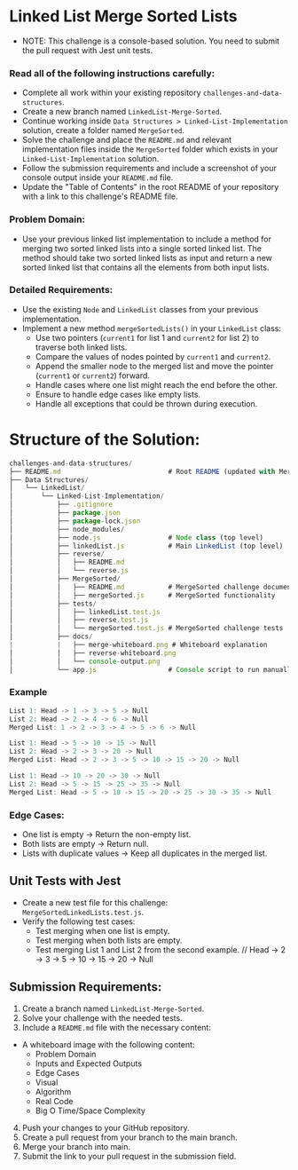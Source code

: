 # Linked List Merge Sorted Lists

- NOTE: This challenge is a console-based solution. You need to submit the pull request with Jest unit tests.

### Read all of the following instructions carefully:

- Complete all work within your existing repository `challenges-and-data-structures`.
- Create a new branch named `LinkedList-Merge-Sorted`.
- Continue working inside `Data Structures > Linked-List-Implementation` solution, create a folder named `MergeSorted`.
- Solve the challenge and place the `README.md` and relevant implementation files inside the `MergeSorted` folder which exists in your `Linked-List-Implementation` solution.
- Follow the submission requirements and include a screenshot of your console output inside your `README.md` file.
- Update the "Table of Contents" in the root README of your repository with a link to this challenge's README file.

### Problem Domain:

- Use your previous linked list implementation to include a method for merging two sorted linked lists into a single sorted linked list. The method should take two sorted linked lists as input and return a new sorted linked list that contains all the elements from both input lists.

### Detailed Requirements:

- Use the existing `Node` and `LinkedList` classes from your previous implementation.
- Implement a new method `mergeSortedLists()` in your `LinkedList` class:
  - Use two pointers (`current1` for list 1 and `current2` for list 2) to traverse both linked lists.
  - Compare the values of nodes pointed by `current1` and `current2`.
  - Append the smaller node to the merged list and move the pointer (`current1` or `current2`) forward.
  - Handle cases where one list might reach the end before the other.
  - Ensure to handle edge cases like empty lists.
  - Handle all exceptions that could be thrown during execution.

# Structure of the Solution:

```javascript
challenges-and-data-structures/
├── README.md                           # Root README (updated with MergeSorted link)
├── Data Structures/
│   └── LinkedList/
│       └── Linked-List-Implementation/
│           ├── .gitignore
│           ├── package.json
│           ├── package-lock.json
│           ├── node_modules/
│           ├── node.js                 # Node class (top level)
│           ├── linkedList.js           # Main LinkedList (top level)
│           ├── reverse/
│           │   ├── README.md
│           │   └── reverse.js
│           ├── MergeSorted/
│           │   ├── README.md           # MergeSorted challenge documentation
│           │   ├── mergeSorted.js      # MergeSorted functionality
│           ├── tests/
│           │   ├── linkedList.test.js
│           │   ├── reverse.test.js
│           │   └── mergeSorted.test.js # MergeSorted challenge tests
│           ├── docs/
|           |   ├── merge-whiteboard.png # Whiteboard explanation
│           │   ├── reverse-whiteboard.png
│           │   └── console-output.png
│           └── app.js                  # Console script to run manually

```

### Example

```javascript
List 1: Head -> 1 -> 3 -> 5 -> Null
List 2: Head -> 2 -> 4 -> 6 -> Null
Merged List: 1 -> 2 -> 3 -> 4 -> 5 -> 6 -> Null

List 1: Head -> 5 -> 10 -> 15 -> Null
List 2: Head -> 2 -> 3 -> 20 -> Null
Merged List: Head -> 2 -> 3 -> 5 -> 10 -> 15 -> 20 -> Null

List 1: Head -> 10 -> 20 -> 30 -> Null
List 2: Head -> 5 -> 15 -> 25 -> 35 -> Null
Merged List: Head -> 5 -> 10 -> 15 -> 20 -> 25 -> 30 -> 35 -> Null
```

### Edge Cases:

- One list is empty → Return the non-empty list.
- Both lists are empty → Return null.
- Lists with duplicate values → Keep all duplicates in the merged list.

## Unit Tests with Jest

- Create a new test file for this challenge: `MergeSortedLinkedLists.test.js`.
- Verify the following test cases:
  - Test merging when one list is empty.
  - Test merging when both lists are empty.
  - Test merging List 1 and List 2 from the second example. // Head -> 2 -> 3 -> 5 -> 10 -> 15 -> 20 -> Null

## Submission Requirements:

1. Create a branch named `LinkedList-Merge-Sorted`.
2. Solve your challenge with the needed tests.
3. Include a `README.md` file with the necessary content:

- A whiteboard image with the following content:
  - Problem Domain
  - Inputs and Expected Outputs
  - Edge Cases
  - Visual
  - Algorithm
  - Real Code
  - Big O Time/Space Complexity

4. Push your changes to your GitHub repository.
5. Create a pull request from your branch to the main branch.
6. Merge your branch into main.
7. Submit the link to your pull request in the submission field.
